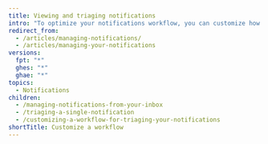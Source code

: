 ```yaml
---
title: Viewing and triaging notifications
intro: "To optimize your notifications workflow, you can customize how you view and triage notifications."
redirect_from:
  - /articles/managing-notifications/
  - /articles/managing-your-notifications
versions:
  fpt: "*"
  ghes: "*"
  ghae: "*"
topics:
  - Notifications
children:
  - /managing-notifications-from-your-inbox
  - /triaging-a-single-notification
  - /customizing-a-workflow-for-triaging-your-notifications
shortTitle: Customize a workflow
---
```

